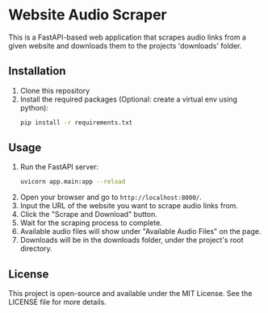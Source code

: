 # Website Audio Scraper

This is a FastAPI-based web application that scrapes audio links from a given website and downloads them to the projects 'downloads' folder.

## Installation

1. Clone this repository
2. Install the required packages (Optional: create a virtual env using python):
    ```bash
    pip install -r requirements.txt
    ```

## Usage

1. Run the FastAPI server:
    ```bash
    uvicorn app.main:app --reload
    ```
2. Open your browser and go to `http://localhost:8000/`.
3. Input the URL of the website you want to scrape audio links from.
4. Click the "Scrape and Download" button.
5. Wait for the scraping process to complete.
6. Available audio files will show under "Available Audio Files" on the page.
7. Downloads will be in the downloads folder, under the project's root directory.

## License

This project is open-source and available under the MIT License. See the LICENSE file for more details.
